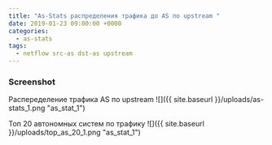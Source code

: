 ```yaml
---
title: "As-Stats распределения трафика до AS по upstream "
date: 2019-01-23 09:00:00 +0000
categories:
  - as-stats
tags:
  - netflow src-as dst-as upstream
---
```



### Screenshot   
Распеределение трафика AS  по upstream
![]({{ site.baseurl }}/uploads/as-stats_1.png "as_stat_1")



Топ 20 автономных систем по трафику
![]({{ site.baseurl }}/uploads/top_as_20_1.png "as_stat_1")
